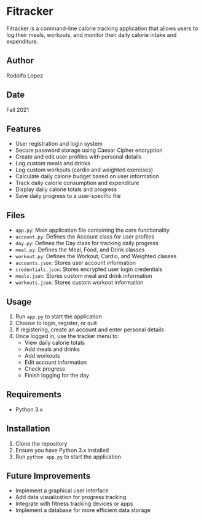 # Fitracker

Fitracker is a command-line calorie tracking application that allows users to log their meals, workouts, and monitor their daily calorie intake and expenditure.

## Author

Rodolfo Lopez

## Date

Fall 2021

## Features

- User registration and login system
- Secure password storage using Caesar Cipher encryption
- Create and edit user profiles with personal details
- Log custom meals and drinks
- Log custom workouts (cardio and weighted exercises)
- Calculate daily calorie budget based on user information
- Track daily calorie consumption and expenditure
- Display daily calorie totals and progress
- Save daily progress to a user-specific file

## Files

- `app.py`: Main application file containing the core functionality
- `account.py`: Defines the Account class for user profiles
- `day.py`: Defines the Day class for tracking daily progress
- `meal.py`: Defines the Meal, Food, and Drink classes
- `workout.py`: Defines the Workout, Cardio, and Weighted classes
- `accounts.json`: Stores user account information
- `credentials.json`: Stores encrypted user login credentials
- `meals.json`: Stores custom meal and drink information
- `workouts.json`: Stores custom workout information

## Usage

1. Run `app.py` to start the application
2. Choose to login, register, or quit
3. If registering, create an account and enter personal details
4. Once logged in, use the tracker menu to:
   - View daily calorie totals
   - Add meals and drinks
   - Add workouts
   - Edit account information
   - Check progress
   - Finish logging for the day

## Requirements

- Python 3.x

## Installation

1. Clone the repository
2. Ensure you have Python 3.x installed
3. Run `python app.py` to start the application

## Future Improvements

- Implement a graphical user interface
- Add data visualization for progress tracking
- Integrate with fitness tracking devices or apps
- Implement a database for more efficient data storage
